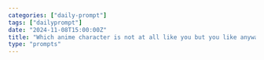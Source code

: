 ```yaml
---
categories: ["daily-prompt"]
tags: ["dailyprompt"]
date: "2024-11-08T15:00:00Z"
title: "Which anime character is not at all like you but you like anyway."
type: "prompts"
---
```

